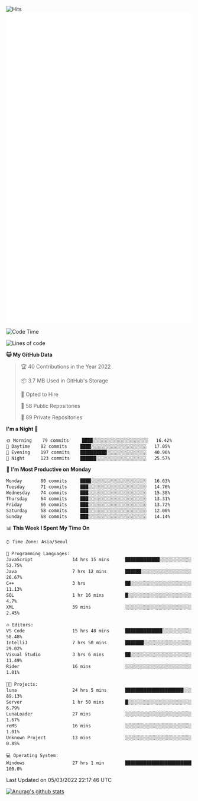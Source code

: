 ![Hits](https://hits.seeyoufarm.com/api/count/incr/badge.svg?url=https%3A%2F%2Fgithub.com%2Fkokose1234&count_bg=%2379C83D&title_bg=%23555555&icon=apple.svg&icon_color=%23E7E7E7&title=hits&edge_flat=false)
<br/>
![Metrics](https://github.com/kokose1234/kokose1234/blob/main/github-metrics.svg)

<!--START_SECTION:waka-->
![Code Time](http://img.shields.io/badge/Code%20Time-543%20hrs%2019%20mins-blue)

![Lines of code](https://img.shields.io/badge/From%20Hello%20World%20I%27ve%20Written-8%20Million%20lines%20of%20code-blue)

**🐱 My GitHub Data** 

> 🏆 40 Contributions in the Year 2022
 > 
> 📦 3.7 MB Used in GitHub's Storage 
 > 
> 💼 Opted to Hire
 > 
> 📜 58 Public Repositories 
 > 
> 🔑 89 Private Repositories  
 > 
**I'm a Night 🦉** 

```text
🌞 Morning    79 commits     ████░░░░░░░░░░░░░░░░░░░░░   16.42% 
🌆 Daytime    82 commits     ████░░░░░░░░░░░░░░░░░░░░░   17.05% 
🌃 Evening    197 commits    ██████████░░░░░░░░░░░░░░░   40.96% 
🌙 Night      123 commits    ██████░░░░░░░░░░░░░░░░░░░   25.57%

```
📅 **I'm Most Productive on Monday** 

```text
Monday       80 commits     ████░░░░░░░░░░░░░░░░░░░░░   16.63% 
Tuesday      71 commits     ███░░░░░░░░░░░░░░░░░░░░░░   14.76% 
Wednesday    74 commits     ███░░░░░░░░░░░░░░░░░░░░░░   15.38% 
Thursday     64 commits     ███░░░░░░░░░░░░░░░░░░░░░░   13.31% 
Friday       66 commits     ███░░░░░░░░░░░░░░░░░░░░░░   13.72% 
Saturday     58 commits     ███░░░░░░░░░░░░░░░░░░░░░░   12.06% 
Sunday       68 commits     ███░░░░░░░░░░░░░░░░░░░░░░   14.14%

```


📊 **This Week I Spent My Time On** 

```text
⌚︎ Time Zone: Asia/Seoul

💬 Programming Languages: 
JavaScript               14 hrs 15 mins      █████████████░░░░░░░░░░░░   52.75% 
Java                     7 hrs 12 mins       ██████░░░░░░░░░░░░░░░░░░░   26.67% 
C++                      3 hrs               ██░░░░░░░░░░░░░░░░░░░░░░░   11.13% 
SQL                      1 hr 16 mins        █░░░░░░░░░░░░░░░░░░░░░░░░   4.7% 
XML                      39 mins             ░░░░░░░░░░░░░░░░░░░░░░░░░   2.45%

🔥 Editors: 
VS Code                  15 hrs 48 mins      ██████████████░░░░░░░░░░░   58.48% 
IntelliJ                 7 hrs 50 mins       ███████░░░░░░░░░░░░░░░░░░   29.02% 
Visual Studio            3 hrs 6 mins        ██░░░░░░░░░░░░░░░░░░░░░░░   11.49% 
Rider                    16 mins             ░░░░░░░░░░░░░░░░░░░░░░░░░   1.01%

🐱‍💻 Projects: 
luna                     24 hrs 5 mins       ██████████████████████░░░   89.13% 
Server                   1 hr 50 mins        █░░░░░░░░░░░░░░░░░░░░░░░░   6.79% 
LunaLoader               27 mins             ░░░░░░░░░░░░░░░░░░░░░░░░░   1.67% 
reMS                     16 mins             ░░░░░░░░░░░░░░░░░░░░░░░░░   1.01% 
Unknown Project          13 mins             ░░░░░░░░░░░░░░░░░░░░░░░░░   0.85%

💻 Operating System: 
Windows                  27 hrs 1 min        █████████████████████████   100.0%

```


 Last Updated on 05/03/2022 22:17:46 UTC
<!--END_SECTION:waka-->

[![Anurag's github stats](https://github-readme-stats.vercel.app/api?username=kokose1234&theme=dracula)](https://github.com/anuraghazra/github-readme-stats)



	
